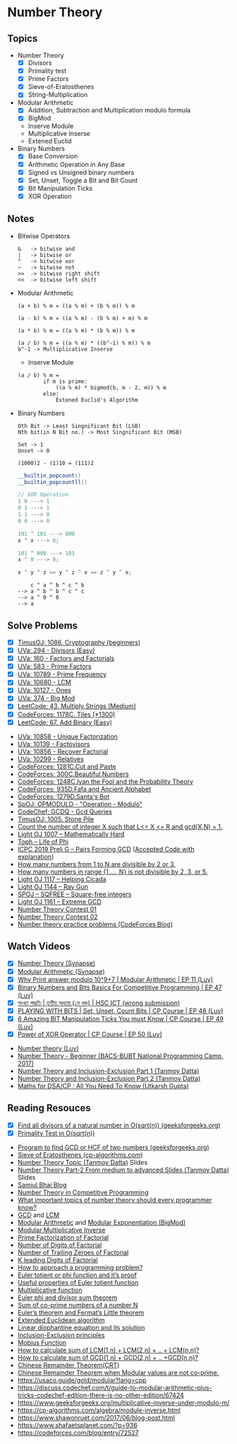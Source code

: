 # Number Theory

## Topics

- Number Theory
  - [x] Divisors
  - [x] Primality test
  - [x] Prime Factors
  - [x] Sieve-of-Eratosthenes
  - [x] String-Multiplication
- Modular Arithmetic
  - [x] Addition, Subtraction and Multiplication modulo formula
  - [x] BigMod
  - Inserve Module
  - Multiplicative Inserse
  - Extened Euclid
- Binary Numbers
  - [x] Base Conversion
  - [x] Arithmetic Operation in Any Base
  - [x] Signed vs Unsigned binary numbers
  - [x] Set, Unset, Toggle a Bit and Bit Count
  - [x] Bit Manipulation Ticks
  - [x] XOR Operation

## Notes

- Bitwise Operators
  ```
  &   -> bitwise and
  |   -> bitwise or
  ^   -> bitwise xor
  ~   -> bitwise not
  >>  -> bitwise right shift
  <<  -> bitwise left shift
  ```
- Modular Arithmetic
  ```
  (a + b) % m = ((a % m) + (b % m)) % m
  ```
  ```
  (a - b) % m = ((a % m) - (b % m) + m) % m
  ```
  ```
  (a * b) % m = ((a % m) * (b % m)) % m
  ```
  ```
  (a / b) % m = ((a % m) * ((b^-1) % m)) % m
  b^-1 -> Multiplicative Inserse
  ```
  - Inserve Module
  ```
  (a / b) % m =
          if m is prime:
              ((a % m) * bigmod(b, m - 2, m)) % m
          else:
              Extened Euclid's Algorithm
  ```
- Binary Numbers
  ```
  Oth Bit -> Least Singnificant Bit (LSB)
  Nth bit(in N Bit no.) -> Most Singnificant Bit (MSB)
  ```
  ```
  Set -> 1
  Unset -> 0
  ```
  ```
  (1000)2 - (1)10 = (111)2
  ```
  ```c++
  __builtin_popcount()
  __builtin_popcountll()
  ```
  ```c++
  // XOR Operation
  1 0 ---> 1
  0 1 ---> 1
  1 1 ---> 0
  0 0 ---> 0

  101 ^ 101 ---> 000
  x ^ x ---> 0;

  101 ^ 000 ---> 101
  x ^ 0 ---> 0;

  x ^ y ^ z == y ^ z ^ x == z ^ y ^ x;
  ```
  ```
      c ^ a ^ b ^ c ^ b
  --> a ^ b ^ b ^ c ^ c
  --> a ^ 0 ^ 0
  --> a
  ```

## Solve Problems

- [x] [TimusOJ: 1086. Cryptography (beginners)](https://acm.timus.ru/problem.aspx?space=1&num=1086)
- [x] [UVa: 294 - Divisors (Easy)](https://onlinejudge.org/index.php?option=onlinejudge&Itemid=8&page=show_problem&problem=230)
- [x] [UVa: 160 - Factors and Factorials](https://onlinejudge.org/index.php?option=com_onlinejudge&Itemid=8&page=show_problem&problem=96)
- [x] [UVa: 583 - Prime Factors](https://onlinejudge.org/index.php?option=com_onlinejudge&Itemid=8&page=show_problem&problem=524)
- [x] [UVa: 10789 - Prime Frequency](https://onlinejudge.org/index.php?option=com_onlinejudge&Itemid=8&page=show_problem&problem=1730)
- [x] [UVa: 10680 - LCM](https://onlinejudge.org/index.php?option=com_onlinejudge&Itemid=8&page=show_problem&problem=1621)
- [x] [UVa: 10127 - Ones](https://onlinejudge.org/index.php?option=com_onlinejudge&Itemid=8&page=show_problem&problem=1068)
- [x] [UVa: 374 - Big Mod](https://onlinejudge.org/index.php?option=com_onlinejudge&Itemid=8&page=show_problem&problem=310)
- [x] [LeetCode: 43. Multiply Strings (Medium)](https://leetcode.com/problems/multiply-strings/)
- [x] [CodeForces: 1178C. Tiles (\*1300)](https://codeforces.com/contest/1178/problem/C)
- [x] [LeetCode: 67. Add Binary (Easy)](https://leetcode.com/problems/add-binary)
- [UVa: 10858 - Unique Factorization](https://onlinejudge.org/index.php?option=com_onlinejudge&Itemid=8&page=show_problem&problem=1799)
- [UVa: 10139 - Factovisors](https://onlinejudge.org/index.php?option=com_onlinejudge&Itemid=8&page=show_problem&problem=1080)
- [UVa: 10856 - Recover Factorial](https://onlinejudge.org/index.php?option=com_onlinejudge&Itemid=8&page=show_problem&problem=1797)
- [UVa: 10299 - Relatives](https://onlinejudge.org/index.php?option=com_onlinejudge&Itemid=8&page=show_problem&problem=1240)
- [CodeForces: 1281C.Cut and Paste](https://codeforces.com/problemset/problem/1281/C)
- [CodeForces: 300C.Beautiful Numbers](https://codeforces.com/problemset/problem/300/C)
- [CodeForces: 1248C.Ivan the Fool and the Probability Theory](https://codeforces.com/problemset/problem/1248/C)
- [CodeForces: 935D.Fafa and Ancient Alphabet](https://codeforces.com/problemset/problem/935/D)
- [CodeForces: 1279D.Santa's Bot](https://codeforces.com/problemset/problem/1279/D)
- [SpOJ: OPMODULO - "Operation - Modulo"](https://www.spoj.com/problems/OPMODULO/)
- [CodeChef: GCDQ - Gcd Queries](https://www.codechef.com/problems/GCDQ)
- [TimusOJ: 1005. Stone Pile](https://acm.timus.ru/problem.aspx?space=1&num=1005)
- [Count the number of integer X such that L<= X <= R and gcd(X,N) = 1.](https://youtu.be/DTXvtKf3X_E?t=2600)
- [Light OJ 1007 – Mathematically Hard](https://youtu.be/DTXvtKf3X_E?t=3209)
- [Toph – Life of Phi](https://youtu.be/DTXvtKf3X_E?t=3629)
- [ICPC 2019 Preli G – Pairs Forming GCD](https://youtu.be/DTXvtKf3X_E?t=4537) ([Accepted Code with explanation](https://turing13.com/2020/07/16/icpc-2019-preli-g-pairs-forming-gcd/))
- [How many numbers from 1 to N are divisible by 2 or 3.](https://youtu.be/DTXvtKf3X_E?t=8260)
- [How many numbers in range {1,…, N} is not divisible by 2, 3, or 5.](https://youtu.be/DTXvtKf3X_E?t=8508)
- [Light OJ 1117 – Helping Cicada](https://youtu.be/DTXvtKf3X_E?t=8875)
- [Light OJ 1144 – Ray Gun](https://youtu.be/DTXvtKf3X_E?t=9026)
- [SPOJ – SQFREE – Square-free integers](https://youtu.be/DTXvtKf3X_E?t=10653)
- [Light OJ 1161 – Extreme GCD](https://youtu.be/DTXvtKf3X_E?t=11066)
- [Number Theory Contest 01](https://vjudge.net/contest/381131)
- [Number Theory Contest 02](https://vjudge.net/contest/381132)
- [Number theory practice problems (CodeForces Blog)](https://codeforces.com/blog/entry/49494)

## Watch Videos

- [x] [Number Theory (Synapse)](https://youtu.be/kr0cL7nOauc)
- [x] [Modular Arithmetic (Synapse)](https://youtu.be/RsWquJtpn0E)
- [x] [Why Print answer modulo 10^9+7 | Modular Arithmetic | EP 11 (Luv)](https://youtu.be/RCq5TYMZEwg)
- [x] [Binary Numbers and Bits Basics For Competitive Programming | EP 47 (Luv)](https://youtu.be/DYwhXwGj1L4)
- [x] [সংখ্যা পদ্ধতি | তৃতীয় অধ্যায় (১ম খন্ড) | HSC ICT (wrong submission)](https://youtube.com/playlist?list=PL0G2Ga9ALv6lrpxwuG2KE73ohn4K8GatJ)
- [x] [PLAYING WITH BITS | Set, Unset, Count Bits | CP Course | EP 48 (Luv)](https://youtu.be/yEa0vkjJSf0)
- [x] [6 Amazing BIT Manipulation Ticks You must Know | CP Course | EP 49 (Luv)](https://youtu.be/XjtYsFjXtoE)
- [x] [Power of XOR Operator | CP Course | EP 50 (Luv)](https://youtu.be/SFOlkUnjtA4)
- [Number theory (Luv)](https://youtube.com/playlist?list=PLauivoElc3giVROwL-6g9hO-LlSen_NaV)
- [Number Theory - Beginner (BACS-BUBT National Programming Camp, 2017)](https://youtu.be/gk2MUZc8jTM)
- [Number Theory and Inclusion-Exclusion Part 1 (Tanmoy Datta)](https://youtu.be/tDzHLd3UCo0)
- [Number Theory and Inclusion-Exclusion Part 2 (Tanmoy Datta)](https://youtu.be/DTXvtKf3X_E)
- [Maths for DSA/CP : All You Need To Know (Utkarsh Gupta)](https://youtu.be/tDM6lT-qjys?t=110)

## Reading Resouces

- [x] [Find all divisors of a natural number in O(sqrt(n)) (geeksforgeeks.org)](https://www.geeksforgeeks.org/find-all-divisors-of-a-natural-number-set-2/)
- [x] [Primality Test in O(sqrt(n))](https://www.learndsa.com/2020/07/introduction-to-prime-numbers-and-primality-test-in-sqrt-n-time-complexity.html)
- [Program to find GCD or HCF of two numbers (geeksforgeeks.org)](https://www.geeksforgeeks.org/c-program-find-gcd-hcf-two-numbers/)
- [Sieve of Eratosthenes (cp-algorithms.com)](https://cp-algorithms.com/algebra/sieve-of-eratosthenes.html)
- [Number Theory Topic (Tanmoy Datta)](https://docs.google.com/document/d/1NsGMyQSxa9xU-MrLQRcU1NYEZLDNm3xEeirqq5b-Liw/edit?usp=sharing) Slides
- [Number Theory Part-2 From medium to advanced Slides (Tanmoy Datta)](https://docs.google.com/presentation/d/1Svz9YBCYZqXUCWZ-lpHSu0itkPiN7q5IEI-wMGjwX7w/edit?usp=sharing) Slides
- [Samiul Bhai Blog](https://forthright48.com/p-cpps-101/)
- [Number Theory in Competitive Programming](https://artofproblemsolving.com/community/c90633h1291397)
- [What important topics of number theory should every programmer know?](https://www.quora.com/Number-Theory/What-important-topics-of-number-theory-should-every-programmer-know)
- [GCD](https://forthright48.com/euclidean-algorithm/) and [LCM](https://forthright48.com/lowest-common-multiple-of-two-number/)
- [Modular Arithmetic](https://forthright48.com/introduction-to-modular-arithmetic/) and [Modular Exponentiation (BigMod)](https://forthright48.com/modular-exponentiation/)
- [Modular Multiplicative Inverse](https://forthright48.com/modular-multiplicative-inverse/)
- [Prime Factorization of Factorial](https://forthright48.com/prime-factorization-of-factorial/)
- [Number of Digits of Factorial](https://forthright48.com/number-of-digits-of-factorial/)
- [Number of Trailing Zeroes of Factorial](https://forthright48.com/number-of-trailing-zeroes-of-factorial/)
- [K leading Digits of Factorial](https://forthright48.com/leading-digits-of-factorial/)
- [How to approach a programming problem?](https://youtu.be/DTXvtKf3X_E?t=3497)
- [Euler totient or phi function and it’s proof](https://forthright48.com/euler-totient-or-phi-function)
- [Useful properties of Euler totient function](https://youtu.be/DTXvtKf3X_E?t=2109)
- [Multiplicative function](https://forthright48.com/multiplicative-function/)
- [Euler phi and divisor sum theorem](https://forthright48.com/euler-phi-extension-and-divisor-sum/)
- [Sum of co-prime numbers of a number N](https://forthright48.com/sum-of-coprime-numbers-of-integer/)
- [Euler’s theorem and Fermat’s Little theorem](https://forthright48.com/eulers-theorem-and-fermats-little-theorem/)
- [Extended Euclidean algorithm](https://forthright48.com/extended-euclidean-algorithm/)
- [Linear diophantine equation and its solution](https://forthright48.com/linear-diophantine-equation/)
- [Inclusion-Exclusion principles](https://cp-algorithms.com/combinatorics/inclusion-exclusion.html)
- [Mobius Function](https://brilliant.org/wiki/mobius-function/)
- [How to calculate sum of LCM(1,n) + LCM(2,n) + .. + LCM(n,n)?](https://forthright48.com/spoj-lcmsum-lcm-sum)
- [How to calculate sum of GCD(1,n) + GCD(2,n) + .. +GCD(n,n)?](https://forthright48.com/gcd-sum-function/)
- [Chinese Remainder Theorem(CRT)](https://forthright48.com/chinese-remainder-theorem-part-1-coprime-moduli/)
- [Chinese Remainder Theorem when Modular values are not co-prime.](https://forthright48.com/chinese-remainder-theorem-part-2-non-coprime-moduli/)
- https://usaco.guide/gold/modular?lang=cpp
- https://discuss.codechef.com/t/guide-to-modular-arithmetic-plus-tricks-codechef-edition-there-is-no-other-edition/67424
- https://www.geeksforgeeks.org/multiplicative-inverse-under-modulo-m/
- https://cp-algorithms.com/algebra/module-inverse.html
- https://www.shawonruet.com/2017/06/blog-post.html
- https://www.shafaetsplanet.com/?p=936
- https://codeforces.com/blog/entry/72527
